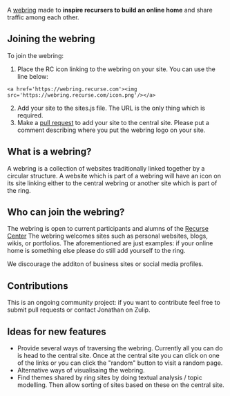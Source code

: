 A <a href="https://webring.recurse.com">webring</a> made to **inspire recursers to build an online home** and share traffic among each other. 

## Joining the webring

To join the webring:

1. Place the RC icon linking to the webring on your site. You can use the line below:

```
<a href='https://webring.recurse.com'><img src='https://webring.recurse.com/icon.png'/></a>
```

2. Add your site to the sites.js file. The URL is the only thing which is required.
3. Make a <a href="https://github.com/jskjott/webring/edit/master/sites.js">pull request</a> to add your site to the central site. Please put a comment describing where you put the webring logo on your site.


## What is a webring?

A webring is a collection of websites traditionally linked together by a circular structure. A website which is part of a webring will have an icon on its site linking either to the central webring or another site which is part of the ring.

## Who can join the webring?

The webring is open to current participants and alumns of the <a href="recurse.com">Recurse Center</a> The webring welcomes sites such as personal websites, blogs, wikis, or portfolios. The aforementioned are just examples: if your online home is something else please do still add yourself to the ring.

We discourage the additon of business sites or social media profiles.

## Contributions

This is an ongoing community project: if you want to contribute feel free to submit pull requests or contact Jonathan on Zulip.

## Ideas for new features

- Provide several ways of traversing the webring. Currently all you can do is head to the central site. Once at the central site you can click on one of the links or you can click the "random" button to visit a random page.
- Alternative ways of visualisaing the webring.
- Find themes shared by ring sites by doing textual analysis / topic modelling. Then allow sorting of sites based on these on the central site.
